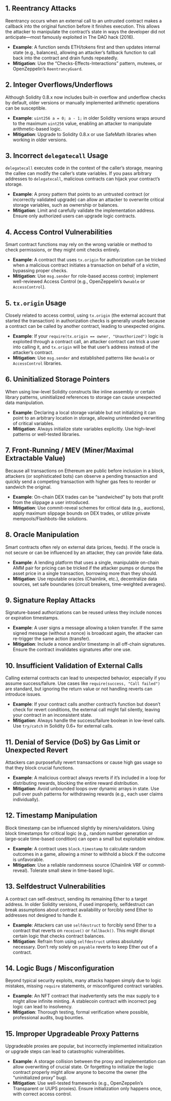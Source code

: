 ## 1. Reentrancy Attacks
Reentrancy occurs when an external call to an untrusted contract makes a callback into the original function before it finishes execution. This allows the attacker to manipulate the contract’s state in ways the developer did not anticipate—most famously exploited in The DAO hack (2016).

- **Example**: A function sends ETH/tokens first and then updates internal state (e.g., balances), allowing an attacker’s fallback function to call back into the contract and drain funds repeatedly.
- **Mitigation**: Use the “Checks-Effects-Interactions” pattern, mutexes, or OpenZeppelin’s `ReentrancyGuard`.

## 2. Integer Overflows/Underflows
Although Solidity 0.8.x now includes built-in overflow and underflow checks by default, older versions or manually implemented arithmetic operations can be susceptible.

- **Example**: `uint256 a = 0; a - 1;` in older Solidity versions wraps around to the maximum `uint256` value, enabling an attacker to manipulate arithmetic-based logic.
- **Mitigation**: Upgrade to Solidity 0.8.x or use SafeMath libraries when working in older versions.

## 3. Incorrect `delegatecall` Usage
`delegatecall` executes code in the context of the caller’s storage, meaning the callee can modify the caller’s state variables. If you pass arbitrary addresses to `delegatecall`, malicious contracts can hijack your contract’s storage.

- **Example**: A proxy pattern that points to an untrusted contract (or incorrectly validated upgrade) can allow an attacker to overwrite critical storage variables, such as ownership or balances.
- **Mitigation**: Limit and carefully validate the implementation address. Ensure only authorized users can upgrade logic contracts.

## 4. Access Control Vulnerabilities
Smart contract functions may rely on the wrong variable or method to check permissions, or they might omit checks entirely.

- **Example**: A contract that uses `tx.origin` for authorization can be tricked when a malicious contract initiates a transaction on behalf of a victim, bypassing proper checks.
- **Mitigation**: Use `msg.sender` for role-based access control; implement well-reviewed Access Control (e.g., OpenZeppelin’s `Ownable` or `AccessControl`).

## 5. `tx.origin` Usage
Closely related to access control, using `tx.origin` (the external account that started the transaction) in authorization checks is generally unsafe because a contract can be called by another contract, leading to unexpected origins.

- **Example**: If your `require(tx.origin == owner, "Unauthorized")` logic is exploited through a contract call, an attacker contract can trick a user into calling it, and `tx.origin` will be that user’s address instead of the attacker’s contract.
- **Mitigation**: Use `msg.sender` and established patterns like `Ownable` or `AccessControl` libraries.

## 6. Uninitialized Storage Pointers
When using low-level Solidity constructs like inline assembly or certain library patterns, uninitialized references to storage can cause unexpected data manipulation.

- **Example**: Declaring a local storage variable but not initializing it can point to an arbitrary location in storage, allowing unintended overwriting of critical variables.
- **Mitigation**: Always initialize state variables explicitly. Use high-level patterns or well-tested libraries.

## 7. Front-Running / MEV (Miner/Maximal Extractable Value)
Because all transactions on Ethereum are public before inclusion in a block, attackers (or sophisticated bots) can observe a pending transaction and quickly send a competing transaction with higher gas fees to reorder or sandwich the original.

- **Example**: On-chain DEX trades can be “sandwiched” by bots that profit from the slippage a user introduced.
- **Mitigation**: Use commit-reveal schemes for critical data (e.g., auctions), apply maximum slippage bounds on DEX trades, or utilize private mempools/Flashbots-like solutions.

## 8. Oracle Manipulation
Smart contracts often rely on external data (prices, feeds). If the oracle is not secure or can be influenced by an attacker, they can provide fake data.

- **Example**: A lending platform that uses a single, manipulable on-chain AMM pair for pricing can be tricked if the attacker pumps or dumps the asset price in a single transaction, borrowing more than they should.
- **Mitigation**: Use reputable oracles (Chainlink, etc.), decentralize data sources, set safe boundaries (circuit breakers, time-weighted averages).

## 9. Signature Replay Attacks
Signature-based authorizations can be reused unless they include nonces or expiration timestamps.

- **Example**: A user signs a message allowing a token transfer. If the same signed message (without a nonce) is broadcast again, the attacker can re-trigger the same action (transfer).
- **Mitigation**: Include a nonce and/or timestamp in all off-chain signatures. Ensure the contract invalidates signatures after one use.

## 10. Insufficient Validation of External Calls
Calling external contracts can lead to unexpected behavior, especially if you assume success/failure. Use cases like `require(success, "Call failed")` are standard, but ignoring the return value or not handling reverts can introduce issues.

- **Example**: If your contract calls another contract’s function but doesn’t check for revert conditions, the external call might fail silently, leaving your contract in an inconsistent state.
- **Mitigation**: Always handle the success/failure boolean in low-level calls. Use `try/catch` in Solidity 0.6+ for external calls.

## 11. Denial of Service (DoS) by Gas Limit or Unexpected Revert
Attackers can purposefully revert transactions or cause high gas usage so that they block crucial functions.

- **Example**: A malicious contract always reverts if it’s included in a loop for distributing rewards, blocking the entire reward distribution.
- **Mitigation**: Avoid unbounded loops over dynamic arrays in state. Use pull over push patterns for withdrawing rewards (e.g., each user claims individually).

## 12. Timestamp Manipulation
Block timestamp can be influenced slightly by miners/validators. Using block timestamps for critical logic (e.g., random number generation or large-scale time-based condition) can open a small but exploitable window.

- **Example**: A contract uses `block.timestamp` to calculate random outcomes in a game, allowing a miner to withhold a block if the outcome is unfavorable.
- **Mitigation**: Use a reliable randomness source (Chainlink VRF or commit-reveal). Tolerate small skew in time-based logic.

## 13. Selfdestruct Vulnerabilities
A contract can self-destruct, sending its remaining Ether to a target address. In older Solidity versions, if used improperly, selfdestruct can break assumptions about contract availability or forcibly send Ether to addresses not designed to handle it.

- **Example**: Attackers can use `selfdestruct` to forcibly send Ether to a contract that reverts on `receive()` or `fallback()`. This might disrupt certain logic that checks contract balances.
- **Mitigation**: Refrain from using `selfdestruct` unless absolutely necessary. Don’t rely solely on `payable` reverts to keep Ether out of a contract.

## 14. Logic Bugs / Misconfiguration
Beyond typical security exploits, many attacks happen simply due to logic mistakes, missing `require` statements, or misconfigured contract variables.

- **Example**: An NFT contract that inadvertently sets the max supply to `0` might allow infinite minting. A stablecoin contract with incorrect peg logic can lead to insolvency.
- **Mitigation**: Thorough testing, formal verification where possible, professional audits, bug bounties.

## 15. Improper Upgradeable Proxy Patterns
Upgradeable proxies are popular, but incorrectly implemented initialization or upgrade steps can lead to catastrophic vulnerabilities.

- **Example**: A storage collision between the proxy and implementation can allow overwriting of crucial state. Or forgetting to initialize the logic contract properly might allow anyone to become the owner (the “uninitialized proxy” bug).
- **Mitigation**: Use well-tested frameworks (e.g., OpenZeppelin’s Transparent or UUPS proxies). Ensure initialization only happens once, with correct access control.
